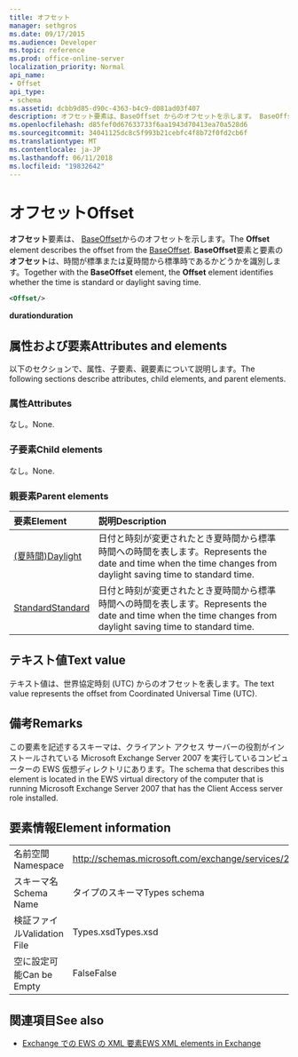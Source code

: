 ```yaml
---
title: オフセット
manager: sethgros
ms.date: 09/17/2015
ms.audience: Developer
ms.topic: reference
ms.prod: office-online-server
localization_priority: Normal
api_name:
- Offset
api_type:
- schema
ms.assetid: dcbb9d85-d90c-4363-b4c9-d081ad03f407
description: オフセット要素は、BaseOffset からのオフセットを示します。 BaseOffset 要素とは、オフセット要素は、時間が標準または夏時間から標準時であるかどうかを識別します。
ms.openlocfilehash: d85fef0d67633733f6aa1943d70413ea70a528d6
ms.sourcegitcommit: 34041125dc8c5f993b21cebfc4f8b72f0fd2cb6f
ms.translationtype: MT
ms.contentlocale: ja-JP
ms.lasthandoff: 06/11/2018
ms.locfileid: "19832642"
---
```

# <a name="offset"></a><span data-ttu-id="d0af8-104">オフセット</span><span class="sxs-lookup"><span data-stu-id="d0af8-104">Offset</span></span>

<span data-ttu-id="d0af8-105">**オフセット**要素は、 [BaseOffset](baseoffset.md)からのオフセットを示します。</span><span class="sxs-lookup"><span data-stu-id="d0af8-105">The **Offset** element describes the offset from the [BaseOffset](baseoffset.md).</span></span> <span data-ttu-id="d0af8-106">**BaseOffset**要素と要素の**オフセット**は、時間が標準または夏時間から標準時であるかどうかを識別します。</span><span class="sxs-lookup"><span data-stu-id="d0af8-106">Together with the **BaseOffset** element, the **Offset** element identifies whether the time is standard or daylight saving time.</span></span> 
  
```xml
<Offset/>
```

 <span data-ttu-id="d0af8-107">**duration**</span><span class="sxs-lookup"><span data-stu-id="d0af8-107">**duration**</span></span>
## <a name="attributes-and-elements"></a><span data-ttu-id="d0af8-108">属性および要素</span><span class="sxs-lookup"><span data-stu-id="d0af8-108">Attributes and elements</span></span>

<span data-ttu-id="d0af8-109">以下のセクションで、属性、子要素、親要素について説明します。</span><span class="sxs-lookup"><span data-stu-id="d0af8-109">The following sections describe attributes, child elements, and parent elements.</span></span>
  
### <a name="attributes"></a><span data-ttu-id="d0af8-110">属性</span><span class="sxs-lookup"><span data-stu-id="d0af8-110">Attributes</span></span>

<span data-ttu-id="d0af8-111">なし。</span><span class="sxs-lookup"><span data-stu-id="d0af8-111">None.</span></span>
  
### <a name="child-elements"></a><span data-ttu-id="d0af8-112">子要素</span><span class="sxs-lookup"><span data-stu-id="d0af8-112">Child elements</span></span>

<span data-ttu-id="d0af8-113">なし。</span><span class="sxs-lookup"><span data-stu-id="d0af8-113">None.</span></span>
  
### <a name="parent-elements"></a><span data-ttu-id="d0af8-114">親要素</span><span class="sxs-lookup"><span data-stu-id="d0af8-114">Parent elements</span></span>

|<span data-ttu-id="d0af8-115">**要素**</span><span class="sxs-lookup"><span data-stu-id="d0af8-115">**Element**</span></span>|<span data-ttu-id="d0af8-116">**説明**</span><span class="sxs-lookup"><span data-stu-id="d0af8-116">**Description**</span></span>|
|:-----|:-----|
|[<span data-ttu-id="d0af8-117">(夏時間)</span><span class="sxs-lookup"><span data-stu-id="d0af8-117">Daylight</span></span>](daylight.md) <br/> |<span data-ttu-id="d0af8-118">日付と時刻が変更されたとき夏時間から標準時間への時間を表します。</span><span class="sxs-lookup"><span data-stu-id="d0af8-118">Represents the date and time when the time changes from daylight saving time to standard time.</span></span>  <br/> |
|[<span data-ttu-id="d0af8-119">Standard</span><span class="sxs-lookup"><span data-stu-id="d0af8-119">Standard</span></span>](standard.md) <br/> |<span data-ttu-id="d0af8-120">日付と時刻が変更されたとき夏時間から標準時間への時間を表します。</span><span class="sxs-lookup"><span data-stu-id="d0af8-120">Represents the date and time when the time changes from daylight saving time to standard time.</span></span>  <br/> |
   
## <a name="text-value"></a><span data-ttu-id="d0af8-121">テキスト値</span><span class="sxs-lookup"><span data-stu-id="d0af8-121">Text value</span></span>

<span data-ttu-id="d0af8-122">テキスト値は、世界協定時刻 (UTC) からのオフセットを表します。</span><span class="sxs-lookup"><span data-stu-id="d0af8-122">The text value represents the offset from Coordinated Universal Time (UTC).</span></span>
  
## <a name="remarks"></a><span data-ttu-id="d0af8-123">備考</span><span class="sxs-lookup"><span data-stu-id="d0af8-123">Remarks</span></span>

<span data-ttu-id="d0af8-124">この要素を記述するスキーマは、クライアント アクセス サーバーの役割がインストールされている Microsoft Exchange Server 2007 を実行しているコンピューターの EWS 仮想ディレクトリにあります。</span><span class="sxs-lookup"><span data-stu-id="d0af8-124">The schema that describes this element is located in the EWS virtual directory of the computer that is running Microsoft Exchange Server 2007 that has the Client Access server role installed.</span></span>
  
## <a name="element-information"></a><span data-ttu-id="d0af8-125">要素情報</span><span class="sxs-lookup"><span data-stu-id="d0af8-125">Element information</span></span>

|||
|:-----|:-----|
|<span data-ttu-id="d0af8-126">名前空間</span><span class="sxs-lookup"><span data-stu-id="d0af8-126">Namespace</span></span>  <br/> |http://schemas.microsoft.com/exchange/services/2006/types  <br/> |
|<span data-ttu-id="d0af8-127">スキーマ名</span><span class="sxs-lookup"><span data-stu-id="d0af8-127">Schema Name</span></span>  <br/> |<span data-ttu-id="d0af8-128">タイプのスキーマ</span><span class="sxs-lookup"><span data-stu-id="d0af8-128">Types schema</span></span>  <br/> |
|<span data-ttu-id="d0af8-129">検証ファイル</span><span class="sxs-lookup"><span data-stu-id="d0af8-129">Validation File</span></span>  <br/> |<span data-ttu-id="d0af8-130">Types.xsd</span><span class="sxs-lookup"><span data-stu-id="d0af8-130">Types.xsd</span></span>  <br/> |
|<span data-ttu-id="d0af8-131">空に設定可能</span><span class="sxs-lookup"><span data-stu-id="d0af8-131">Can be Empty</span></span>  <br/> |<span data-ttu-id="d0af8-132">False</span><span class="sxs-lookup"><span data-stu-id="d0af8-132">False</span></span>  <br/> |
   
## <a name="see-also"></a><span data-ttu-id="d0af8-133">関連項目</span><span class="sxs-lookup"><span data-stu-id="d0af8-133">See also</span></span>



- [<span data-ttu-id="d0af8-134">Exchange での EWS の XML 要素</span><span class="sxs-lookup"><span data-stu-id="d0af8-134">EWS XML elements in Exchange</span></span>](ews-xml-elements-in-exchange.md)

